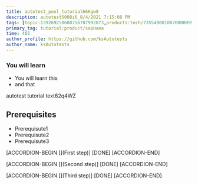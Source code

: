 ```yaml
---
title: autotest_pool_tutorial66Kgw8
description: autotest5008i6_8/4/2021 7:15:08 PM
tags: [topic:139269250608756787992873,products:tech/73554900100700000996,tutorial:experience/advanced]
primary_tag: tutorial:product/sapHana
time: 465
author_profile: https://github.com/ksAutotests
author_name: ksAutotests
---
```

### You will learn
- You will learn this
- and that

autotest tutorial text62q4WZ

## Prerequisites
- Prerequisute1
- Prerequisute2
- Prerequisute3

[ACCORDION-BEGIN [](First step)]
[DONE]
[ACCORDION-END]

[ACCORDION-BEGIN [](Second step)]
[DONE]
[ACCORDION-END]

[ACCORDION-BEGIN [](Third step)]
[DONE]
[ACCORDION-END]

